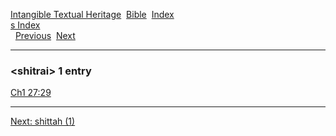 [Intangible Textual Heritage](../../index)  [Bible](../index) 
[Index](index)   
[s Index](_s_)  
  [Previous](c10313)  [Next](c10315) 

------------------------------------------------------------------------

### &lt;shitrai&gt; 1 entry

[Ch1 27:29](../kjv/ch1027.htm#029)  

------------------------------------------------------------------------

[Next: shittah (1)](c10315)
